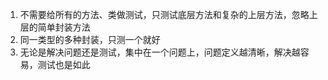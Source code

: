 1. 不需要给所有的方法、类做测试，只测试底层方法和复杂的上层方法，忽略上层的简单封装方法
2. 同一类型的多种封装，只测一个就好
3. 无论是解决问题还是测试，集中在一个问题上，问题定义越清晰，解决越容易，测试也是如此
